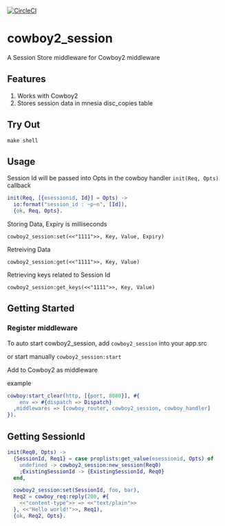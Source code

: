 [![CircleCI](https://circleci.com/gh/elanfs/cowboy2_session/tree/master.svg?style=svg)](https://circleci.com/gh/elanfs/cowboy2_session/tree/master)

cowboy2_session
=====

A Session Store middleware for Cowboy2 middleware

## Features

1. Works with Cowboy2
1. Stores session data in mnesia disc_copies table

## Try Out

```
make shell
```

## Usage

Session Id will be passed into Opts in the cowboy handler `init(Req, Opts)` callback

```erlang
init(Req, [{esessionid, Id}] = Opts) ->
  io:format("session_id : ~p~n", [Id]),
  {ok, Req, Opts}.
```

Storing Data, Expiry is milliseconds

```
cowboy2_session:set(<<"1111">>, Key, Value, Expiry)
```

Retreiving Data

```
cowboy2_session:get(<<"1111">>, Key, Value)
```

Retrieving keys related to Session Id

```
cowboy2_session:get_keys(<<"1111">>, Key, Value)
```

## Getting Started

### Register middleware

To auto start cowboy2_session, add `cowboy2_session` into your app.src

or start manually `cowboy2_session:start`

Add to Cowboy2 as middleware

example

```erlang
cowboy:start_clear(http, [{port, 8080}], #{
    env => #{dispatch => Dispatch}
  ,middlewares => [cowboy_router, cowboy2_session, cowboy_handler]
}).
```

## Getting SessionId

```erlang
init(Req0, Opts) ->
  {SessionId, Req1} = case proplists:get_value(esessionid, Opts) of
    undefined -> cowboy2_session:new_session(Req0)
    ;ExistingSessionId -> {ExistingSessionId, Req0}
  end,

  cowboy2_session:set(SessionId, foo, bar),
  Req2 = cowboy_req:reply(200, #{
    <<"content-type">> => <<"text/plain">>
  }, <<"Hello world!">>, Req1),
  {ok, Req2, Opts}.
```
